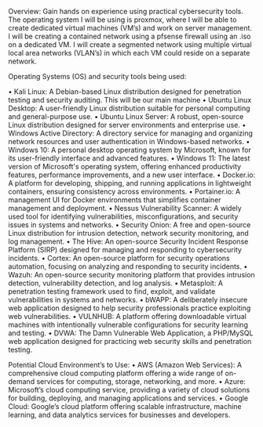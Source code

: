 Overview:
Gain hands on experience using practical cybersecurity tools. The operating system I will be using is proxmox, 
where I will be able to create dedicated virtual machines (VM’s) and work on server management. 
I will be creating a contained network using a pfsense firewall using an .iso on a dedicated VM. 
I will create a segmented network using multiple virtual local area networks (VLAN’s) in which each VM could reside on a separate network. 

Operating Systems (OS) and security tools being used: 

  •	Kali Linux: A Debian-based Linux distribution designed for penetration testing and security auditing. This will be our main machine
  •	Ubuntu Linux Desktop: A user-friendly Linux distribution suitable for personal computing and general-purpose use.
  •	Ubuntu Linux Server: A robust, open-source Linux distribution designed for server environments and enterprise use.
  •	Windows Active Directory: A directory service for managing and organizing network resources and user authentication in Windows-based networks.
  •	Windows 10: A personal desktop operating system by Microsoft, known for its user-friendly interface and advanced features.
  •	Windows 11: The latest version of Microsoft's operating system, offering enhanced productivity features, performance improvements, and a new user interface.
  •	Docker.io: A platform for developing, shipping, and running applications in lightweight containers, ensuring consistency across environments.
  •	Portainer.io: A management UI for Docker environments that simplifies container management and deployment.
  •	Nessus Vulnerability Scanner: A widely used tool for identifying vulnerabilities, misconfigurations, and security issues in systems and networks.
  •	Security Onion: A free and open-source Linux distribution for intrusion detection, network security monitoring, and log management.
  •	The Hive: An open-source Security Incident Response Platform (SIRP) designed for managing and responding to cybersecurity incidents.
  •	Cortex: An open-source platform for security operations automation, focusing on analyzing and responding to security incidents.
  •	Wazuh: An open-source security monitoring platform that provides intrusion detection, vulnerability detection, and log analysis.
  •	Metasploit: A penetration testing framework used to find, exploit, and validate vulnerabilities in systems and networks.
  •	bWAPP: A deliberately insecure web application designed to help security professionals practice exploiting web vulnerabilities.
  •	VULNHUB: A platform offering downloadable virtual machines with intentionally vulnerable configurations for security learning and testing.
  •	DVWA: The Damn Vulnerable Web Application, a PHP/MySQL web application designed for practicing web security skills and penetration testing.

Potential Cloud Environment’s to Use: 
  •	AWS (Amazon Web Services): A comprehensive cloud computing platform offering a wide range of on-demand services for computing, storage, networking, and more.
  •	Azure: Microsoft’s cloud computing service, providing a variety of cloud solutions for building, deploying, and managing applications and services.
  •	Google Cloud: Google’s cloud platform offering scalable infrastructure, machine learning, and data analytics services for businesses and developers.
